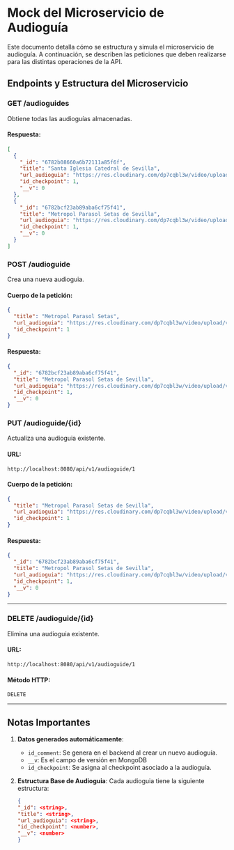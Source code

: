 # Mock del Microservicio de Audioguía

Este documento detalla cómo se estructura y simula el microservicio de audioguía. A continuación, se describen las peticiones que deben realizarse para las distintas operaciones de la API.

## **Endpoints y Estructura del Microservicio**

### **GET /audioguides**

Obtiene todas las audioguías almacenadas.

#### **Respuesta**:

```json
[
  {
    "_id": "6782b08660a6b72111a85f6f",
    "title": "Santa Iglesia Catedral de Sevilla",
    "url_audioguia": "https://res.cloudinary.com/dp7cqbl3w/video/upload/v1736615309/catedral_nyqvv3.mp3",
    "id_checkpoint": 1,
    "__v": 0
  },
  {
    "_id": "6782bcf23ab89aba6cf75f41",
    "title": "Metropol Parasol Setas de Sevilla",
    "url_audioguia": "https://res.cloudinary.com/dp7cqbl3w/video/upload/v1736621112/setas_v7gny5.mp3",
    "id_checkpoint": 1,
    "__v": 0
  }
]
```

### **POST /audioguide**

Crea una nueva audioguia.

#### **Cuerpo de la petición**:

```json
{
  "title": "Metropol Parasol Setas",
  "url_audioguia": "https://res.cloudinary.com/dp7cqbl3w/video/upload/v1736621112/setas_v7gny5.mp3",
  "id_checkpoint": 1
}
```

#### **Respuesta**:

```json
{
  "_id": "6782bcf23ab89aba6cf75f41",
  "title": "Metropol Parasol Setas de Sevilla",
  "url_audioguia": "https://res.cloudinary.com/dp7cqbl3w/video/upload/v1736621112/setas_v7gny5.mp3",
  "id_checkpoint": 1,
  "__v": 0
}
```

### **PUT /audioguide/{id}**

Actualiza una audioguia existente.

#### **URL**:

`http://localhost:8080/api/v1/audioguide/1`

#### **Cuerpo de la petición**:

```json
{
  "title": "Metropol Parasol Setas de Sevilla",
  "url_audioguia": "https://res.cloudinary.com/dp7cqbl3w/video/upload/v1736621112/setas_v7gny5.mp3",
  "id_checkpoint": 1
}
```

#### **Respuesta**:

```json
{
  "_id": "6782bcf23ab89aba6cf75f41",
  "title": "Metropol Parasol Setas de Sevilla",
  "url_audioguia": "https://res.cloudinary.com/dp7cqbl3w/video/upload/v1736621112/setas_v7gny5.mp3",
  "id_checkpoint": 1,
  "__v": 0
}
```

---

### **DELETE /audioguide/{id}**

Elimina una audioguia existente.

#### **URL**:

`http://localhost:8080/api/v1/audioguide/1`

#### **Método HTTP**:

`DELETE`

---

## **Notas Importantes**

1. **Datos generados automáticamente**:

   - `id_comment`: Se genera en el backend al crear un nuevo audioguía.
   - `__v`: Es el campo de versión en MongoDB
   - `id_checkpoint`: Se asigna al checkpoint asociado a la audioguía.

2. **Estructura Base de Audioguia**:
   Cada audioguia tiene la siguiente estructura:

   ```json
   {
   "_id": <string>,
   "title": <string>,
   "url_audioguia": <string>,
   "id_checkpoint": <number>,
   "__v": <number>
   }

   ```
